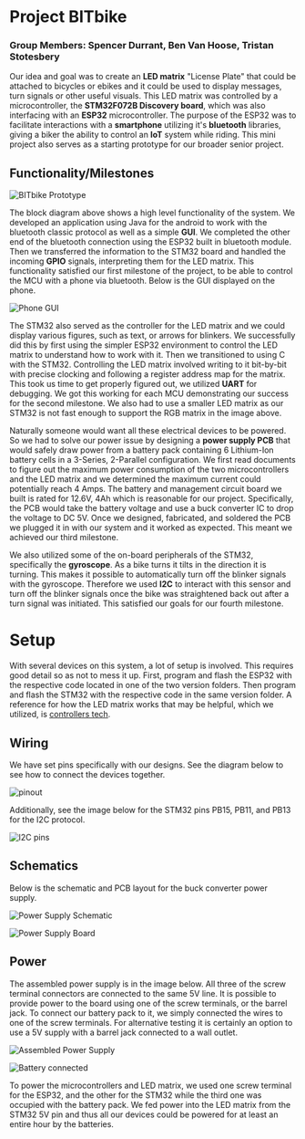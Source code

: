 # Project BITbike

### Group Members: **Spencer Durrant, Ben Van Hoose, Tristan Stotesbery**

Our idea and goal was to create an **LED matrix** "License Plate" that could be attached to bicycles or ebikes and it could be used to display messages, turn signals or other useful visuals. This LED matrix was controlled by a microcontroller, the **STM32F072B Discovery board**, which was also interfacing with an **ESP32** microcontroller. The purpose of the ESP32 was to facilitate interactions with a **smartphone** utilizing it's **bluetooth** libraries, giving a biker the ability to control an **IoT** system while riding. This mini project also serves as a starting prototype for our broader senior project.


## Functionality/Milestones

![BITbike Prototype](/images/block2.PNG)

The block diagram above shows a high level functionality of the system. We developed an application using Java for the android to work with the bluetooth classic protocol as well as a simple **GUI**. We completed the other end of the bluetooth connection using the ESP32 built in bluetooth module. Then we transferred the information to the STM32 board and handled the incoming **GPIO** signals, interpreting them for the LED matrix. This functionality satisfied our first milestone of the project, to be able to control the MCU with a phone via bluetooth. Below is the GUI displayed on the phone.

![Phone GUI](/images/phone_gui.png)

The STM32 also served as the controller for the LED matrix and we could display various figures, such as text, or arrows for blinkers. We successfully did this by first using the simpler ESP32 environment to control the LED matrix to understand how to work with it. Then we transitioned to using C with the STM32. Controlling the LED matrix involved writing to it bit-by-bit with precise clocking and following a register address map for the matrix. This took us time to get properly figured out, we utilized **UART** for debugging. We got this working for each MCU demonstrating our success for the second milestone. We also had to use a smaller LED matrix as our STM32 is not fast enough to support the RGB matrix in the image above.

Naturally someone would want all these electrical devices to be powered. So we had to solve our power issue by designing a **power supply PCB** that would safely draw power from a battery pack containing 6 Lithium-Ion battery cells in a 3-Series, 2-Parallel configuration. We first read documents to figure out the maximum power consumption of the two microcontrollers and the LED matrix and we determined the maximum current could potentially reach 4 Amps. The battery and management circuit board we built is rated for 12.6V, 4Ah which is reasonable for our project. Specifically, the PCB would take the battery voltage and use a buck converter IC to drop the voltage to DC 5V. Once we designed, fabricated, and soldered the PCB we plugged it in with our system and it worked as expected. This meant we achieved our third milestone.

We also utilized some of the on-board peripherals of the STM32, specifically the **gyroscope**. As a bike turns it tilts in the direction it is turning. This makes it possible to automatically turn off the blinker signals with the gyroscope. Therefore we used **I2C** to interact with this sensor and turn off the blinker signals once the bike was straightened back out after a turn signal was initiated. This satisfied our goals for our fourth milestone.

# Setup
With several devices on this system, a lot of setup is involved. This requires good detail so as not to mess it up. First, program and flash the ESP32 with the respective code located in one of the two version folders. Then program and flash the STM32 with the respective code in the same version folder. A reference for how the LED matrix works that may be helpful, which we utilized, is [controllers tech](https://controllerstech.com/led-dot-matrix-and-stm32/). 

## Wiring
We have set pins specifically with our designs. See the diagram below to see how to connect the devices together.

![pinout](/images/pinout.PNG)

Additionally, see the image below for the STM32 pins PB15, PB11, and PB13 for the I2C protocol.

![I2C pins](/images/i2c_pins.PNG)

## Schematics
Below is the schematic and PCB layout for the buck converter power supply.

![Power Supply Schematic](/images/power_sch.PNG)

![Power Supply Board](/images/power_board.PNG)

## Power
The assembled power supply is in the image below. All three of the screw terminal connectors are connected to the same 5V line. It is possible to provide power to the board using one of the screw terminals, or the barrel jack. To connect our battery pack to it, we simply connected the wires to one of the screw terminals. For alternative testing it is certainly an option to use a 5V supply with a barrel jack connected to a wall outlet.

![Assembled Power Supply](/images/pcb-built.jpg)

![Battery connected](/images/battery.jpg)

To power the microcontrollers and LED matrix, we used one screw terminal for the ESP32, and the other for the STM32 while the third one was occupied with the battery pack. We fed power into the LED matrix from the STM32 5V pin and thus all our devices could be powered for at least an entire hour by the batteries.
